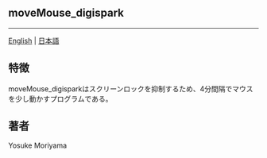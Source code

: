 ## moveMouse_digispark

---

[English](README.md) | [日本語](README.ja.md)

## 特徴  

moveMouse_digisparkはスクリーンロックを抑制するため、4分間隔でマウスを少し動かすプログラムである。



## 著者

Yosuke Moriyama



